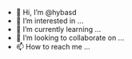 - 👋 Hi, I’m @hybasd
- 👀 I’m interested in ...
- 🌱 I’m currently learning ...
- 💞️ I’m looking to collaborate on ...
- 📫 How to reach me ...

<!---
hybasd/hybasd is a ✨ special ✨ repository because its `README.md` (this file) appears on your GitHub profile.
You can click the Preview link to take a look at your changes.
--->
